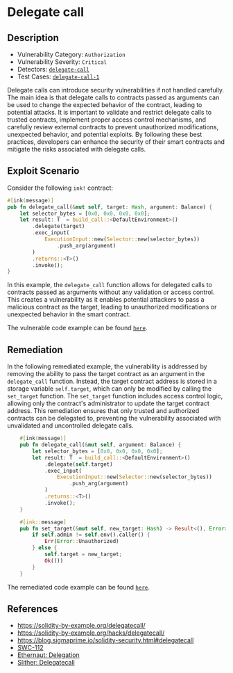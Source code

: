 # Delegate call

## Description

- Vulnerability Category: `Authorization`
- Vulnerability Severity: `Critical`
- Detectors: [`delegate-call`](https://github.com/CoinFabrik/scout/tree/main/detectors/delegate-call)
- Test Cases: [`delegate-call-1`](https://github.com/CoinFabrik/scout/tree/main/test-cases/delegate-call/delegate-call-1)

Delegate calls can introduce security vulnerabilities if not handled carefully. The main idea is that delegate calls to contracts passed as arguments can be used to change the expected behavior of the contract, leading to potential attacks. It is important to validate and restrict delegate calls to trusted contracts, implement proper access control mechanisms, and carefully review external contracts to prevent unauthorized modifications, unexpected behavior, and potential exploits. By following these best practices, developers can enhance the security of their smart contracts and mitigate the risks associated with delegate calls.


## Exploit Scenario

Consider the following `ink!` contract:

```rust
#[ink(message)]
pub fn delegate_call(&mut self, target: Hash, argument: Balance) {
    let selector_bytes = [0x0, 0x0, 0x0, 0x0];
    let result: T  = build_call::<DefaultEnvironment>()
        .delegate(target)
        .exec_input(
            ExecutionInput::new(Selector::new(selector_bytes))
                .push_arg(argument)
        )
        .returns::<T>()
        .invoke();
}
```

In this example, the `delegate_call` function allows for delegated calls to contracts passed as arguments without any validation or access control. This creates a vulnerability as it enables potential attackers to pass a malicious contract as the target, leading to unauthorized modifications or unexpected behavior in the smart contract.

The vulnerable code example can be found [`here`](https://github.com/CoinFabrik/scout/tree/main/test-cases/delegate-call/delegate-call-1/vulnerable-example).

## Remediation

In the following remediated example, the vulnerability is addressed by removing the ability to pass the target contract as an argument in the `delegate_call` function. Instead, the target contract address is stored in a storage variable `self.target`, which can only be modified by calling the `set_target` function. The `set_target` function includes access control logic, allowing only the contract's administrator to update the target contract address. This remediation ensures that only trusted and authorized contracts can be delegated to, preventing the vulnerability associated with unvalidated and uncontrolled delegate calls.

```rust
    #[ink(message)]
    pub fn delegate_call(&mut self, argument: Balance) {
        let selector_bytes = [0x0, 0x0, 0x0, 0x0];
        let result: T  = build_call::<DefaultEnvironment>()
            .delegate(self.target)
            .exec_input(
                ExecutionInput::new(Selector::new(selector_bytes))
                    .push_arg(argument)
            )
            .returns::<T>()
            .invoke();
    }

    #[ink::message]
    pub fn set_target(&mut self, new_target: Hash) -> Result<(), Error> {
        if self.admin != self.env().caller() {
            Err(Error::Unauthorized)
        } else {
            self.target = new_target;
            Ok(())
        }
    }

```
The remediated code example can be found [`here`](https://github.com/CoinFabrik/scout/tree/main/test-cases/delegate-call/delegate-call-1/remediated-example).

## References

- https://solidity-by-example.org/delegatecall/
- https://solidity-by-example.org/hacks/delegatecall/
- https://blog.sigmaprime.io/solidity-security.html#delegatecall
- [SWC-112](https://swcregistry.io/docs/SWC-112)
- [Ethernaut: Delegation](https://github.com/OpenZeppelin/ethernaut/blob/master/contracts/src/levels/Delegation.sol)
- [Slither: Delegatecall](https://github.com/crytic/slither/wiki/Detector-Documentation#controlled-delegatecall)